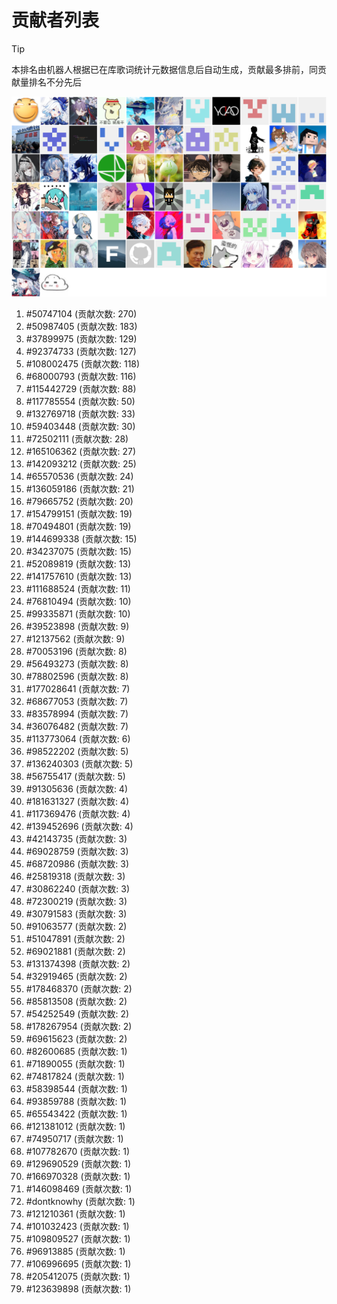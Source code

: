 # 贡献者列表

> [!TIP]
> 本排名由机器人根据已在库歌词统计元数据信息后自动生成，贡献最多排前，同贡献量排名不分先后

![贡献者头像画廊](./CONTRIBUTORS.svg)

1. #50747104 (贡献次数: 270)
2. #50987405 (贡献次数: 183)
3. #37899975 (贡献次数: 129)
4. #92374733 (贡献次数: 127)
5. #108002475 (贡献次数: 118)
6. #68000793 (贡献次数: 116)
7. #115442729 (贡献次数: 88)
8. #117785554 (贡献次数: 50)
9. #132769718 (贡献次数: 33)
10. #59403448 (贡献次数: 30)
11. #72502111 (贡献次数: 28)
12. #165106362 (贡献次数: 27)
13. #142093212 (贡献次数: 25)
14. #65570536 (贡献次数: 24)
15. #136059186 (贡献次数: 21)
16. #79665752 (贡献次数: 20)
17. #154799151 (贡献次数: 19)
18. #70494801 (贡献次数: 19)
19. #144699338 (贡献次数: 15)
20. #34237075 (贡献次数: 15)
21. #52089819 (贡献次数: 13)
22. #141757610 (贡献次数: 13)
23. #111688524 (贡献次数: 11)
24. #76810494 (贡献次数: 10)
25. #99335871 (贡献次数: 10)
26. #39523898 (贡献次数: 9)
27. #12137562 (贡献次数: 9)
28. #70053196 (贡献次数: 8)
29. #56493273 (贡献次数: 8)
30. #78802596 (贡献次数: 8)
31. #177028641 (贡献次数: 7)
32. #68677053 (贡献次数: 7)
33. #83578994 (贡献次数: 7)
34. #36076482 (贡献次数: 7)
35. #113773064 (贡献次数: 6)
36. #98522202 (贡献次数: 5)
37. #136240303 (贡献次数: 5)
38. #56755417 (贡献次数: 5)
39. #91305636 (贡献次数: 4)
40. #181631327 (贡献次数: 4)
41. #117369476 (贡献次数: 4)
42. #139452696 (贡献次数: 4)
43. #42143735 (贡献次数: 3)
44. #69028759 (贡献次数: 3)
45. #68720986 (贡献次数: 3)
46. #25819318 (贡献次数: 3)
47. #30862240 (贡献次数: 3)
48. #72300219 (贡献次数: 3)
49. #30791583 (贡献次数: 3)
50. #91063577 (贡献次数: 2)
51. #51047891 (贡献次数: 2)
52. #69021881 (贡献次数: 2)
53. #131374398 (贡献次数: 2)
54. #32919465 (贡献次数: 2)
55. #178468370 (贡献次数: 2)
56. #85813508 (贡献次数: 2)
57. #54252549 (贡献次数: 2)
58. #178267954 (贡献次数: 2)
59. #69615623 (贡献次数: 2)
60. #82600685 (贡献次数: 1)
61. #71890055 (贡献次数: 1)
62. #74817824 (贡献次数: 1)
63. #58398544 (贡献次数: 1)
64. #93859788 (贡献次数: 1)
65. #65543422 (贡献次数: 1)
66. #121381012 (贡献次数: 1)
67. #74950717 (贡献次数: 1)
68. #107782670 (贡献次数: 1)
69. #129690529 (贡献次数: 1)
70. #166970328 (贡献次数: 1)
71. #146098469 (贡献次数: 1)
72. #dontknowhy (贡献次数: 1)
73. #121210361 (贡献次数: 1)
74. #101032423 (贡献次数: 1)
75. #109809527 (贡献次数: 1)
76. #96913885 (贡献次数: 1)
77. #106996695 (贡献次数: 1)
78. #205412075 (贡献次数: 1)
79. #123639898 (贡献次数: 1)
